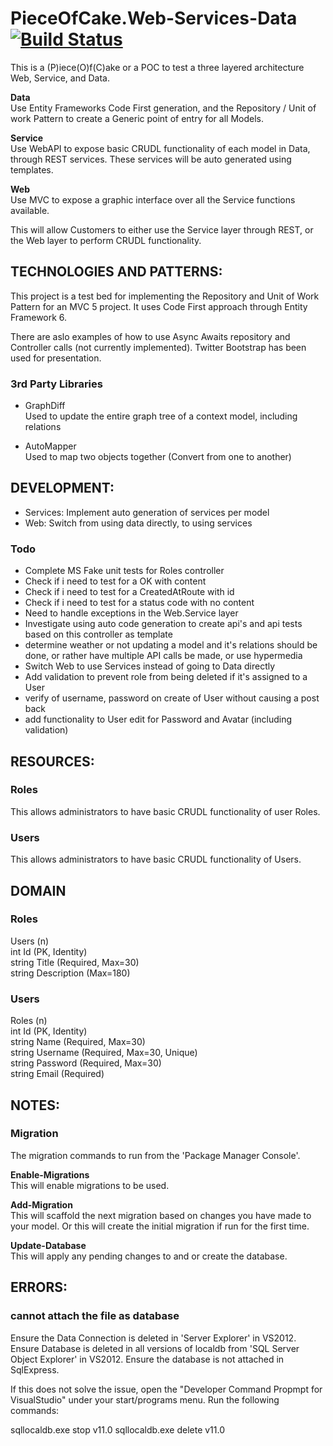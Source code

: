 # PieceOfCake.Web-Services-Data [![Build Status](https://dev.azure.com/marcelrienks/PieceOfCake.Web-Services-Data/_apis/build/status/marcelrienks.PieceOfCake.Web-Services-Data?branchName=master)](https://dev.azure.com/marcelrienks/PieceOfCake.Web-Services-Data/_build/latest?definitionId=7&branchName=master)
This is a (P)iece(O)f(C)ake or a POC to test a three layered architecture Web, Service, and Data.

**Data**  
Use Entity Frameworks Code First generation, and the Repository / Unit of work Pattern to create a Generic point of entry for all Models.

**Service**  
Use WebAPI to expose basic CRUDL functionality of each model in Data, through REST services.
These services will be auto generated using templates.

**Web**  
Use MVC to expose a graphic interface over all the Service functions available.

This will allow Customers to either use the Service layer through REST, or the Web layer to perform CRUDL functionality.

## TECHNOLOGIES AND PATTERNS: ##
This project is a test bed for implementing the Repository and Unit of Work Pattern for an MVC 5 project.
It uses Code First approach through Entity Framework 6.
  
There are aslo examples of how to use Async Awaits repository and Controller calls (not currently implemented).
Twitter Bootstrap has been used for presentation.

### 3rd Party Libraries ###
* GraphDiff  
Used to update the entire graph tree of a context model, including relations

* AutoMapper  
Used to map two objects together (Convert from one to another)

## DEVELOPMENT: ##
* Services: Implement auto generation of services per model
* Web: Switch from using data directly, to using services

### Todo ###
* Complete MS Fake unit tests for Roles controller
* Check if i need to test for a OK with content
* Check if i need to test for a CreatedAtRoute with id
* Check if i need to test for a status code with no content
* Need to handle exceptions in the Web.Service layer
* Investigate using auto code generation to create api's and api tests based on this controller as template
* determine weather or not updating a model and it's relations should be done, or rather have multiple API calls be made, or use hypermedia
* Switch Web to use Services instead of going to Data directly
* Add validation to prevent role from being deleted if it's assigned to a User
* verify of username, password on create of User without causing a post back
* add functionality to User edit for Password and Avatar (including validation)

## RESOURCES: ##
### Roles ###
This allows administrators to have basic CRUDL functionality of user Roles.

### Users ###
This allows administrators to have basic CRUDL functionality of Users.

## DOMAIN ##
### Roles ###
Users (n)  
int Id (PK, Identity)  
string Title (Required, Max=30)  
string Description (Max=180)  

### Users ###
Roles (n)  
int Id (PK, Identity)  
string Name (Required, Max=30)  
string Username (Required, Max=30, Unique)  
string Password (Required, Max=30)  
string Email (Required)  

## NOTES: ##
### Migration ###
The migration commands to run from the 'Package Manager Console'.

**Enable-Migrations**  
This will enable migrations to be used. 

**Add-Migration**  
This will scaffold the next migration based on changes you have made to your model.
Or this will create the initial migration if run for the first time.

**Update-Database**  
This will apply any pending changes to and or create the database.

## ERRORS: ##
### cannot attach the file as database  ###
Ensure the Data Connection is deleted in 'Server Explorer' in VS2012.
Ensure Database is deleted in all versions of localdb from 'SQL Server Object Explorer' in VS2012.
Ensure the database is not attached in SqlExpress.

If this does not solve the issue, open the "Developer Command Propmpt for VisualStudio" under your start/programs menu.
Run the following commands:

sqllocaldb.exe stop v11.0
sqllocaldb.exe delete v11.0
